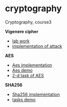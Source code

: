 # cryptography
Cryptography, course3

__Vigenere cipher__
 - [lab work](./vigenere/labwork1_2.ipynb)
 - [implementation of attack](./vigenere/labwork1.py)

__AES__
 - [Aes implementation](./src/aes)
 - [Aes demo](./test/test_aes.py)
 - [2-d task of AES](./test/AES_test.ipynb)

__SHA256__
 - [Sha256 implementation](./src/aes)
 - [tasks demo](./test/test_hash.py)
 
